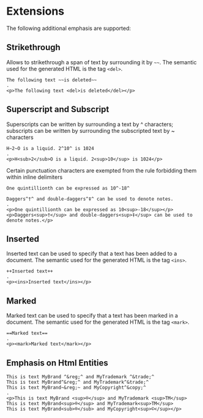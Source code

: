 # Extensions

The following additional emphasis are supported:

## Strikethrough

Allows to strikethrough a span of text by surrounding it by `~~`. The semantic used for the generated HTML is the tag
`<del>`.

```````````````````````````````` example
The following text ~~is deleted~~
.
<p>The following text <del>is deleted</del></p>
````````````````````````````````

## Superscript and Subscript

Superscripts can be written by surrounding a text by ^ characters; subscripts can be written by surrounding the
subscripted text by ~ characters

```````````````````````````````` example
H~2~O is a liquid. 2^10^ is 1024
.
<p>H<sub>2</sub>O is a liquid. 2<sup>10</sup> is 1024</p>
````````````````````````````````

Certain punctuation characters are exempted from the rule forbidding them within inline delimiters

```````````````````````````````` example
One quintillionth can be expressed as 10^-18^

Daggers^†^ and double-daggers^‡^ can be used to denote notes.
.
<p>One quintillionth can be expressed as 10<sup>-18</sup></p>
<p>Daggers<sup>†</sup> and double-daggers<sup>‡</sup> can be used to denote notes.</p>
````````````````````````````````

## Inserted

Inserted text can be used to specify that a text has been added to a document. The semantic used for the generated HTML
is the tag `<ins>`.

```````````````````````````````` example
++Inserted text++
.
<p><ins>Inserted text</ins></p>
````````````````````````````````

## Marked

Marked text can be used to specify that a text has been marked in a document. The semantic used for the generated HTML
is the tag `<mark>`.

```````````````````````````````` example
==Marked text==
.
<p><mark>Marked text</mark></p>
````````````````````````````````

## Emphasis on Html Entities

```````````````````````````````` example
This is text MyBrand ^&reg;^ and MyTrademark ^&trade;^
This is text MyBrand^&reg;^ and MyTrademark^&trade;^
This is text MyBrand~&reg;~ and MyCopyright^&copy;^
.
<p>This is text MyBrand <sup>®</sup> and MyTrademark <sup>TM</sup>
This is text MyBrand<sup>®</sup> and MyTrademark<sup>TM</sup>
This is text MyBrand<sub>®</sub> and MyCopyright<sup>©</sup></p>
````````````````````````````````

